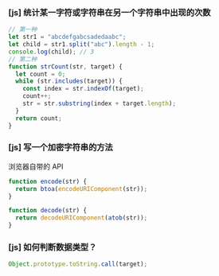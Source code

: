 ### [js] 统计某一字符或字符串在另一个字符串中出现的次数

```js
// 第一种
let str1 = "abcdefgabcsadedaabc";
let child = str1.split("abc").length - 1;
console.log(child); // 3
// 第二种
function strCount(str, target) {
  let count = 0;
  while (str.includes(target)) {
    const index = str.indexOf(target);
    count++;
    str = str.substring(index + target.length);
  }
  return count;
}
```

### [js] 写一个加密字符串的方法

浏览器自带的 API

```js
function encode(str) {
  return btoa(encodeURIComponent(str));
}

function decode(str) {
  return decodeURIComponent(atob(str));
}
```

### [js] 如何判断数据类型？

```js
Object.prototype.toString.call(target);
```
